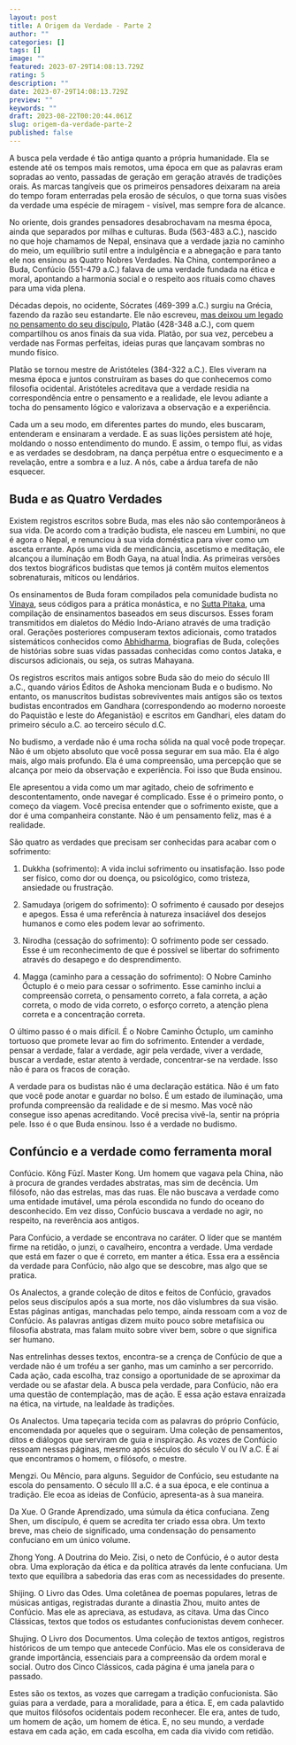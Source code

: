 ```yaml
---
layout: post
title: A Origem da Verdade - Parte 2
author: ""
categories: []
tags: []
image: ""
featured: 2023-07-29T14:08:13.729Z
rating: 5
description: ""
date: 2023-07-29T14:08:13.729Z
preview: ""
keywords: ""
draft: 2023-08-22T00:20:44.061Z
slug: origem-da-verdade-parte-2
published: false
---
```



A busca pela verdade é tão antiga quanto a própria humanidade. Ela se estende até os tempos mais remotos, uma época em que as palavras eram sopradas ao vento, passadas de geração em geração através de tradições orais. As marcas tangíveis que os primeiros pensadores deixaram na areia do tempo foram enterradas pela erosão de séculos, o que torna suas visões da verdade uma espécie de miragem - visível, mas sempre fora de alcance.


No oriente, dois grandes pensadores desabrochavam na mesma época, ainda que separados por milhas e culturas. Buda (563-483 a.C.), nascido no que hoje chamamos de Nepal, ensinava que a verdade jazia no caminho do meio, um equilíbrio sutil entre a indulgência e a abnegação e para tanto ele nos ensinou as Quatro Nobres Verdades. Na China, contemporâneo a Buda, Confúcio (551-479 a.C.) falava de uma verdade fundada na ética e moral, apontando a harmonia social e o respeito aos rituais como chaves para uma vida plena.

Décadas depois, no ocidente, Sócrates (469-399 a.C.) surgiu na Grécia, fazendo da razão seu estandarte. Ele não escreveu, [mas deixou um legado no pensamento do seu discípulo](https://frankalcantara.com/origem-da-verdade-parte-1/), Platão (428-348 a.C.), com quem compartilhou os anos finais da sua vida. Platão, por sua vez, percebeu a verdade nas Formas perfeitas, ideias puras que lançavam sombras no mundo físico.

Platão se tornou mestre de Aristóteles (384-322 a.C.). Eles viveram na mesma época e juntos construíram as bases do que conhecemos como filosofia ocidental. Aristóteles acreditava que a verdade residia na correspondência entre o pensamento e a realidade, ele levou adiante a tocha do pensamento lógico e valorizava a observação e a experiência.

Cada um a seu modo, em diferentes partes do mundo, eles buscaram, entenderam e ensinaram a verdade. E as suas lições persistem até hoje, moldando o nosso entendimento do mundo. E assim, o tempo flui, as vidas e as verdades se desdobram, na dança perpétua entre o esquecimento e a revelação, entre a sombra e a luz. A nós, cabe a árdua tarefa de não esquecer. 

## Buda e as Quatro Verdades

Existem registros escritos sobre Buda, mas eles não são contemporâneos à sua vida. De acordo com a tradição budista, ele nasceu em Lumbini, no que é agora o Nepal, e renunciou à sua vida doméstica para viver como um asceta errante. Após uma vida de mendicância, ascetismo e meditação, ele alcançou a iluminação em Bodh Gaya, na atual Índia. As primeiras versões dos textos biográficos budistas que temos já contêm muitos elementos sobrenaturais, míticos ou lendários.

Os ensinamentos de Buda foram compilados pela comunidade budista no [Vinaya](https://en.wikipedia.org/wiki/Vinaya), seus códigos para a prática monástica, e no [Sutta Pitaka](https://en.wikipedia.org/wiki/Sutta_Pi%E1%B9%ADaka), uma compilação de ensinamentos baseados em seus discursos. Esses foram transmitidos em dialetos do Médio Indo-Ariano através de uma tradição oral. Gerações posteriores compuseram textos adicionais, como tratados sistemáticos conhecidos como [Abhidharma](https://en.wikipedia.org/wiki/Abhidharma), biografias de Buda, coleções de histórias sobre suas vidas passadas conhecidas como contos Jataka, e discursos adicionais, ou seja, os sutras Mahayana.

Os registros escritos mais antigos sobre Buda são do meio do século III a.C., quando vários Éditos de Ashoka mencionam Buda e o budismo. No entanto, os manuscritos budistas sobreviventes mais antigos são os textos budistas encontrados em Gandhara (correspondendo ao moderno noroeste do Paquistão e leste do Afeganistão) e escritos em Gandhari, eles datam do primeiro século a.C. ao terceiro século d.C.

No budismo, a verdade não é uma rocha sólida na qual você pode tropeçar. Não é um objeto absoluto que você possa segurar em sua mão. Ela é algo mais, algo mais profundo. Ela é uma compreensão, uma percepção que se alcança por meio da observação e experiência. Foi isso que Buda ensinou.

Ele apresentou a vida como um mar agitado, cheio de sofrimento e descontentamento, onde navegar é complicado. Esse é o primeiro ponto, o começo da viagem. Você precisa entender que o sofrimento existe, que a dor é uma companheira constante. Não é um pensamento feliz, mas é a realidade.

São quatro as verdades que precisam ser conhecidas para acabar com o sofrimento: 

1. Dukkha (sofrimento): A vida inclui sofrimento ou insatisfação. Isso pode ser físico, como dor ou doença, ou psicológico, como tristeza, ansiedade ou frustração.

2. Samudaya (origem do sofrimento): O sofrimento é causado por desejos e apegos. Essa é uma referência à natureza insaciável dos desejos humanos e como eles podem levar ao sofrimento.

3. Nirodha (cessação do sofrimento): O sofrimento pode ser cessado. Esse é um reconhecimento de que é possível se libertar do sofrimento através do desapego e do desprendimento.

4. Magga (caminho para a cessação do sofrimento): O Nobre Caminho Óctuplo é o meio para cessar o sofrimento. Esse caminho inclui a compreensão correta, o pensamento correto, a fala correta, a ação correta, o modo de vida correto, o esforço correto, a atenção plena correta e a concentração correta.

O último passo é o mais difícil. É o Nobre Caminho Óctuplo, um caminho tortuoso que promete levar ao fim do sofrimento. Entender a verdade, pensar a verdade, falar a verdade, agir pela verdade, viver a verdade, buscar a verdade, estar atento à verdade, concentrar-se na verdade. Isso não é para os fracos de coração.

A verdade para os budistas não é uma declaração estática. Não é um fato que você pode anotar e guardar no bolso. É um estado de iluminação, uma profunda compreensão da realidade e de si mesmo. Mas você não consegue isso apenas acreditando. Você precisa vivê-la, sentir na própria pele. Isso é o que Buda ensinou. Isso é a verdade no budismo.


## Confúncio e a verdade como ferramenta moral 

Confúcio. Kǒng Fūzǐ. Master Kong. Um homem que vagava pela China, não à procura de grandes verdades abstratas, mas sim de decência. Um filósofo, não das estrelas, mas das ruas. Ele não buscava a verdade como uma entidade imutável, uma pérola escondida no fundo do oceano do desconhecido. Em vez disso, Confúcio buscava a verdade no agir, no respeito, na reverência aos antigos.

Para Confúcio, a verdade se encontrava no caráter. O líder que se mantém firme na retidão, o junzi, o cavalheiro, encontra a verdade. Uma verdade que está em fazer o que é correto, em manter a ética. Essa era a essência da verdade para Confúcio, não algo que se descobre, mas algo que se pratica.

Os Analectos, a grande coleção de ditos e feitos de Confúcio, gravados pelos seus discípulos após a sua morte, nos dão vislumbres da sua visão. Estas páginas antigas, manchadas pelo tempo, ainda ressoam com a voz de Confúcio. As palavras antigas dizem muito pouco sobre metafísica ou filosofia abstrata, mas falam muito sobre viver bem, sobre o que significa ser humano.

Nas entrelinhas desses textos, encontra-se a crença de Confúcio de que a verdade não é um troféu a ser ganho, mas um caminho a ser percorrido. Cada ação, cada escolha, traz consigo a oportunidade de se aproximar da verdade ou se afastar dela. A busca pela verdade, para Confúcio, não era uma questão de contemplação, mas de ação. E essa ação estava enraizada na ética, na virtude, na lealdade às tradições.

Os Analectos. Uma tapeçaria tecida com as palavras do próprio Confúcio, encomendada por aqueles que o seguiram. Uma coleção de pensamentos, ditos e diálogos que serviram de guia e inspiração. As vozes de Confúcio ressoam nessas páginas, mesmo após séculos do século V ou IV a.C. É aí que encontramos o homem, o filósofo, o mestre.

Mengzi. Ou Mêncio, para alguns. Seguidor de Confúcio, seu estudante na escola do pensamento. O século III a.C. é a sua época, e ele continua a tradição. Ele ecoa as ideias de Confúcio, apresenta-as à sua maneira.

Da Xue. O Grande Aprendizado, uma súmula da ética confuciana. Zeng Shen, um discípulo, é quem se acredita ter criado essa obra. Um texto breve, mas cheio de significado, uma condensação do pensamento confuciano em um único volume.

Zhong Yong. A Doutrina do Meio. Zisi, o neto de Confúcio, é o autor desta obra. Uma exploração da ética e da política através da lente confuciana. Um texto que equilibra a sabedoria das eras com as necessidades do presente.

Shijing. O Livro das Odes. Uma coletânea de poemas populares, letras de músicas antigas, registradas durante a dinastia Zhou, muito antes de Confúcio. Mas ele as apreciava, as estudava, as citava. Uma das Cinco Clássicas, textos que todos os estudantes confucionistas devem conhecer.

Shujing. O Livro dos Documentos. Uma coleção de textos antigos, registros históricos de um tempo que antecede Confúcio. Mas ele os considerava de grande importância, essenciais para a compreensão da ordem moral e social. Outro dos Cinco Clássicos, cada página é uma janela para o passado.

Estes são os textos, as vozes que carregam a tradição confucionista. São guias para a verdade, para a moralidade, para a ética. E, em cada palavtido que muitos filósofos ocidentais podem reconhecer. Ele era, antes de tudo, um homem de ação, um homem de ética. E, no seu mundo, a verdade estava em cada ação, em cada escolha, em cada dia vivido com retidão.



